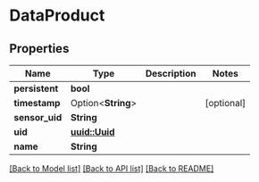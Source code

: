 # DataProduct

## Properties

Name | Type | Description | Notes
------------ | ------------- | ------------- | -------------
**persistent** | **bool** |  | 
**timestamp** | Option<**String**> |  | [optional]
**sensor_uid** | **String** |  | 
**uid** | [**uuid::Uuid**](uuid::Uuid.md) |  | 
**name** | **String** |  | 

[[Back to Model list]](../README.md#documentation-for-models) [[Back to API list]](../README.md#documentation-for-api-endpoints) [[Back to README]](../README.md)


